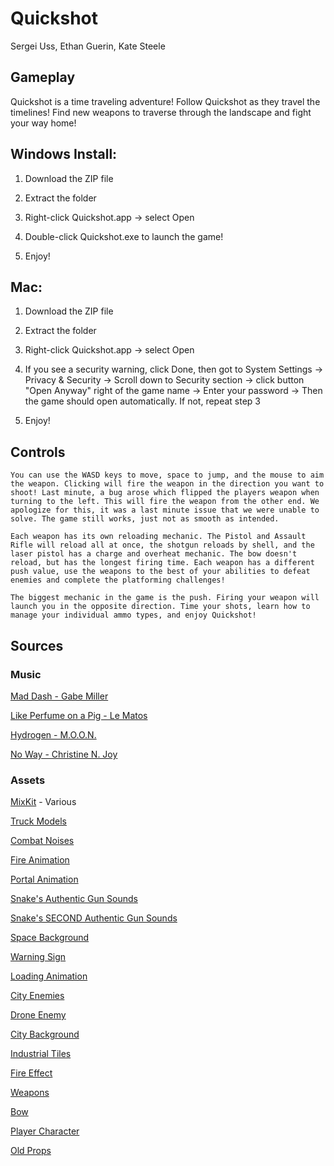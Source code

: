 # Quickshot  
  
Sergei Uss, Ethan Guerin, Kate Steele 

## Gameplay  
  
Quickshot is a time traveling adventure! Follow Quickshot as they travel the timelines! Find new weapons to traverse through the landscape and fight your way home!


## Windows Install:
1. Download the ZIP file

2. Extract the folder

3. Right-click Quickshot.app -> select Open

4. Double-click Quickshot.exe to launch the game!

5. Enjoy!


## Mac:
1. Download the ZIP file

2. Extract the folder

3. Right-click Quickshot.app -> select Open

4. If you see a security warning, click Done, then got to System Settings -> Privacy & Security -> Scroll down to Security section -> click button "Open Anyway" right of the game name -> Enter your password -> Then the game should open automatically. If not, repeat step 3

5. Enjoy!  
  
## Controls  
  
    You can use the WASD keys to move, space to jump, and the mouse to aim the weapon. Clicking will fire the weapon in the direction you want to shoot! Last minute, a bug arose which flipped the players weapon when turning to the left. This will fire the weapon from the other end. We apologize for this, it was a last minute issue that we were unable to solve. The game still works, just not as smooth as intended.  
    
    Each weapon has its own reloading mechanic. The Pistol and Assault Rifle will reload all at once, the shotgun reloads by shell, and the laser pistol has a charge and overheat mechanic. The bow doesn't reload, but has the longest firing time. Each weapon has a different push value, use the weapons to the best of your abilities to defeat enemies and complete the platforming challenges!  
      
    The biggest mechanic in the game is the push. Firing your weapon will launch you in the opposite direction. Time your shots, learn how to manage your individual ammo types, and enjoy Quickshot!

## Sources  
  
  ### Music  
    
[Mad Dash - Gabe Miller](https://www.youtube.com/watch?v=kurJaAt_k7A)  

[Like Perfume on a Pig - Le Matos](https://www.youtube.com/watch?v=ojXO-tNQTFw)  

[Hydrogen - M.O.O.N.](https://www.youtube.com/watch?v=SNE2oCZH_4k)  

[No Way - Christine N. Joy](https://www.youtube.com/watch?v=dEVbY478Qig)  

      
  ### Assets 
    
[MixKit](https://mixkit.co/) - Various  

[Truck Models](https://craftpix.net/freebies/free-truck-constructor-pixel-art/?num=1&count=44&sq=vehicles&pos=6)  

[Combat Noises](https://heltonyan.itch.io/pixelcombat?download#google_vignette)  

[Fire Animation](https://captainskolot.itch.io/9-fire-animation-pixelart-pixel-art-sprite-fire-spells-pack-rpg)  

[Portal Animation](https://pixelnauta.itch.io/pixel-dimensional-portal-32x32)  

[Snake's Authentic Gun Sounds](https://f8studios.itch.io/snakes-authentic-gun-sounds)  

[Snake's SECOND Authentic Gun Sounds](https://f8studios.itch.io/snakes-second-authentic-gun-sounds-pack)  

[Space Background](https://ansimuz.itch.io/space-background)  

[Warning Sign](https://pixyfantasystudios.itch.io/warning-sign?download)  

[Loading Animation](https://wento.itch.io/loading-wheel-pixel-art-pack?download)  

[City Enemies](https://craftpix.net/freebies/free-city-enemies-pixel-art-sprite-sheets/)  

[Drone Enemy](https://craftpix.net/freebies/free-drones-pack-pixel-art/)  

[City Background](https://free-game-assets.itch.io/free-city-backgrounds-pixel-art?download)  

[Industrial Tiles](https://craftpix.net/freebies/free-industrial-zone-tileset-pixel-art/?srsltid=AfmBOorGsYHTKBvUpaoN-T8I6LhCXpNJNXNr2MvsPZAAZY5RYty8G0zh)  

[Fire Effect](https://bdragon1727.itch.io/fire-pixel-bullet-16x16)  

[Weapons](https://ranitaya-studios.itch.io/ranitayas-guns-pack-16-pixelart-guns)  

[Bow](https://nieobie.itch.io/ranged-weapon-pack)  

[Player Character](https://free-game-assets.itch.io/free-tiny-pixel-hero-sprites-with-bow-attacks)  

[Old Props](https://cainos.itch.io/pixel-art-platformer-village-props)  
      

